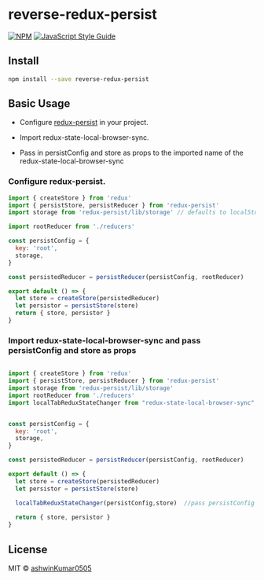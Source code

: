 # reverse-redux-persist

> 

[![NPM](https://img.shields.io/npm/v/reverse-redux-persist.svg)](https://www.npmjs.com/package/reverse-redux-persist) [![JavaScript Style Guide](https://img.shields.io/badge/code_style-standard-brightgreen.svg)](https://standardjs.com)

## Install

```bash
npm install --save reverse-redux-persist
```

## Basic Usage

* Configure <a href="https://github.com/rt2zz/redux-persist">redux-persist</a> in your project.

* Import redux-state-local-browser-sync.

* Pass in persistConfig and store as props to the imported name of the redux-state-local-browser-sync

### Configure redux-persist.

```jsx
import { createStore } from 'redux'
import { persistStore, persistReducer } from 'redux-persist'
import storage from 'redux-persist/lib/storage' // defaults to localStorage for web

import rootReducer from './reducers'

const persistConfig = {
  key: 'root',
  storage,
}

const persistedReducer = persistReducer(persistConfig, rootReducer)

export default () => {
  let store = createStore(persistedReducer)
  let persistor = persistStore(store)
  return { store, persistor }
}
```

### Import redux-state-local-browser-sync and pass persistConfig and store as props

```jsx

import { createStore } from 'redux'
import { persistStore, persistReducer } from 'redux-persist'
import storage from 'redux-persist/lib/storage' 
import rootReducer from './reducers'
import localTabReduxStateChanger from "redux-state-local-browser-sync"; //import redux-state-local-browser-sync


const persistConfig = {
  key: 'root',
  storage,
}

const persistedReducer = persistReducer(persistConfig, rootReducer)

export default () => {
  let store = createStore(persistedReducer)
  let persistor = persistStore(store)

  localTabReduxStateChanger(persistConfig,store)  //pass persistConfig and store
  
  return { store, persistor }
}
```

## License

MIT © [ashwinKumar0505](https://github.com/ashwinKumar0505)
